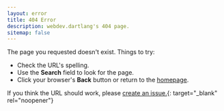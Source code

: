 ```yaml
---
layout: error
title: 404 Error
description: webdev.dartlang's 404 page.
sitemap: false
---
```


The page you requested doesn't exist.
Things to try:

- Check the URL's spelling.
- Use the **Search** field to look for the page.
- Click your browser's **Back** button or
  return to the [homepage](/).

If you think the URL should work, please
[create an issue.][issue]{: target="_blank" rel="noopener"}

[issue]: {{site.repo.this}}/issues/new?title=Bad%20URL&body=URL%3A%20%0AExpected%20page%3A%20
